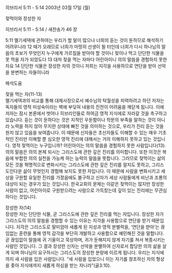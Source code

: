 히브리서 5:11 - 5:14 
2003년 03월 17일 (월)

젖먹이와 장성한 자



히브리서 5:11 - 5:14 / 새찬송가 46 장


5:11 멜기세덱에 관하여는 우리가 할 말이 많으나 너희의 듣는 것이 둔하므로 해석하기 어려우니라 12 때가 오래므로 너희가 마땅히 선생이 될 터인데 너희가 다시 하나님의 말씀의 초보가 무엇인지 누구에게 가르침을 받아야 할 것이니 젖이나 먹고 단단한 식물을 못 먹을 자가 되었도다 13 대저 젖을 먹는 자마다 어린아이니 의의 말씀을 경험하지 못한 자요 14 단단한 식물은 장성한 자의 것이니 저희는 지각을 사용하므로 연단을 받아 선악을 분변하는 자들이니라

해석도움





젖을 먹는 자(11-13)  
멜기세덱과의 비교를 통해 대제사장으로서 예수님의 탁월성을 피력하려고 하던 저자는 독자들의 영적 미성숙이라는 벽에 부딪혀 내용의 진전이 어려움을 깨닫게 됩니다. 이에 저자는 잠시 본론에서 벗어나 히브리인들로 하여금 영적 지식에로 자라갈 것을 촉구하고 있습니다. 듣는 것이 둔하다는 것은 지적인 우둔함이나 학문의 부족을 말하는 것이 아니라 노력을 하지 않아 무지한 상태에 빠진 것을 의미하는 것으로, 우리가 진리 듣는 것을 원치 않고 있음을 보여줍니다. 이 때문에 신자들은 초신자들도 이해할 수 있는 매우 기초적인 진리만 이해할 뿐 심오한 영적 진리에 대해서는 거의 이해하지 못하고 있는 것입니다. 영적 젖먹이는 누구입니까? 어린아이는 의의 말씀을 경험하지 못한 사람입니다(13). 의의 말씀은 의의 본체 되시는 그리스도에 관한 깊은 진리를 의미합니다. 또한 이것은 복음에 부합한 의의 실천을 가능케 하는 능력의 말씀을 뜻합니다. 그러므로 젖먹이는 삶의 모든 것을 혁명적으로 변화시키는 그리스도에 관한 깊은 진리를 알지도 못하고, 그리스도인다운 삶이 무엇인지 경험해 보지도 못한 자입니다. 이 때문에 사람을 변화시키고 세상을 구원할 유일한 진리를 가졌음에도 불구하고 신자가 세상 사람들에게 비난과 조롱의 대상이 되는 경우가 있는 것입니다. 한국교회의 문제는 이같은 젖먹이는 많지만 장성한 사람이 없고, 어린아이로 구원받으려는 사람으로 가득찼는데 깊이 있는 진리에는 무관심하다는 것입니다.

장성한 자(14)  
장성한 자는 단단한 식물, 곧 그리스도에 관한 깊은 진리를 먹는 자입니다. 장성한 자가 그리스도의 의의 말씀을 경험할 수 있는 이유는 지각을 사용함으로 연단을 받기 때문입니다. 지각은 그리스도로 말미암아 새롭게 된 지성과 영적 분별력을, ‘연단을 받아’는 끊임없는 훈련을 통해 영적 감각을 부단히 개발하고 사용함으로 예민해진 것을 말합니다. 곧 끊임없이 말씀에 귀 기울이고 묵상하며, 귀가 둔해지지 않게 자기를 쳐서 복종시키는 사람인 것입니다. 그 결과 장성한 신자는 선악을 분별하여 신자로서 합당한 의의 삶을 살게 되며 하나님이 요구하시는 그리스도의 장성한 분량에 이르게 됩니다. 우리는 지식에까지 새 사람을 입은 사람입니다. “새 사람을 입었으니 이는 자기를 창조하신 자의 형상을 좇아 지식에까지 새롭게 하심을 받는 자니라”(골3:10).